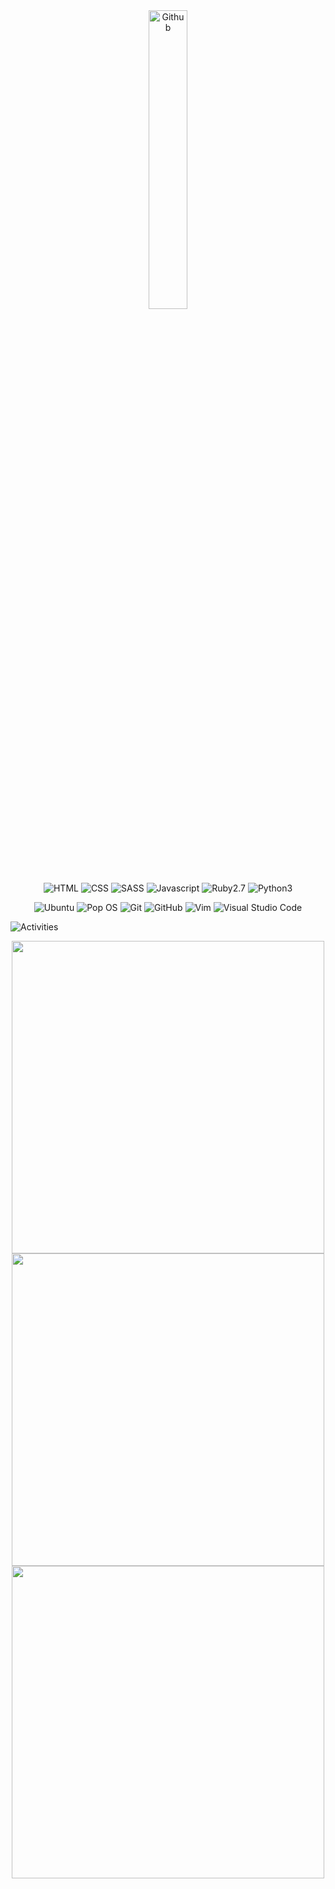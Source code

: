 <div align="center">
  <img width="35%" alt="Github" src="https://user-images.githubusercontent.com/48678280/88862734-4903af80-d201-11ea-968b-9c939d88a37c.gif" />
</div>

<br>

<div align="center">
  
  ![HTML](https://img.shields.io/badge/HTML-0078D4?style=for-the-badge&logo=html5&logoColor=white)
  ![CSS](https://img.shields.io/badge/CSS-0078D4?style=for-the-badge&logo=css3&logoColor=white)
  ![SASS](https://img.shields.io/badge/SASS-0078D4?style=for-the-badge&logo=sass&logoColor=white)
  ![Javascript](https://img.shields.io/badge/JavaScript-0078D4?style=for-the-badge&logo=javascript&logoColor=white)
  ![Ruby2.7](https://img.shields.io/badge/Ruby-0078D4?style=for-the-badge&logo=ruby&logoColor=white)
  ![Python3](https://img.shields.io/badge/Python-0078D4?style=for-the-badge&logo=python&logoColor=white)
  
</div>
    
<div align="center">
  
  ![Ubuntu](https://img.shields.io/badge/Ubuntu-0078D4?style=for-the-badge&logo=ubuntu&logoColor=white)
  ![Pop OS](https://img.shields.io/badge/Pop_OS-0078D4?style=for-the-badge&logo=popos&logoColor=white)
  ![Git](https://img.shields.io/badge/Git-0078D4?style=for-the-badge&logo=git&logoColor=white)
  ![GitHub](https://img.shields.io/badge/GitHub-0078D4?style=for-the-badge&logo=github&logoColor=white)
  ![Vim](https://img.shields.io/badge/Vim-0078D4?style=for-the-badge&logo=vim&logoColor=white)
  ![Visual Studio Code](https://img.shields.io/badge/VS_Code-0078D4?style=for-the-badge&logo=visual%20studio%20code&logoColor=white)
 
</div>
 
![Activities](https://activity-graph.herokuapp.com/graph?username=maheshkumar-novice&hide_border=true&bg_color=0d1117&color=58A6FF&point=ffc800&line=DD2727&custom_title=Maheshkumar%27s%20Activity)
  
<div align="center">
  
  <img src="https://github-readme-streak-stats.herokuapp.com?user=maheshkumar-novice&background=0D1117&dates=ffc800&currStreakNum=DD2727&fire=DD2727&ring=58A6FF&sideNums=ffc800&currStreakLabel=58A6FF&stroke=58A6FF&sideLabels=58A6FF&hide_border=true&layout=compact" width="500em">
  
</div>
  
<div align="center">
  
  <img src="https://github-readme-stats.vercel.app/api/top-langs/?username=maheshkumar-novice&layout=compact&show_icons=true&hide_border=true&bg_color=0d1117&title_color=ffc800&icon_color=DD2727&text_color=58A6FF" width="500em">
  
</div>
  
<div align="center">
  
  <img src="https://github-readme-stats.vercel.app/api?username=maheshkumar-novice&show_icons=true&hide_border=true&bg_color=0d1117&title_color=ffc800&icon_color=DD2727&text_color=58A6FF&hide=commits" width="500em">
  
</div>

